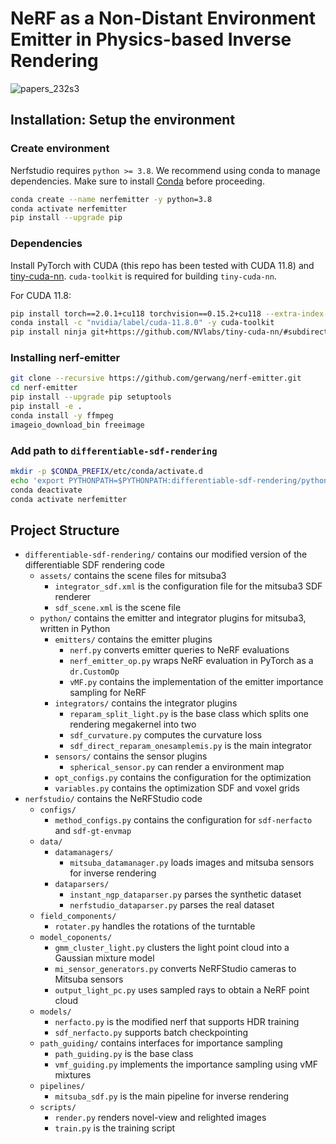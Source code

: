 # NeRF as a Non-Distant Environment Emitter in Physics-based Inverse Rendering

![papers_232s3](https://github.com/user-attachments/assets/596658f5-e7d9-4dc8-abb8-d166c3c6b2c5)

## Installation: Setup the environment

### Create environment

Nerfstudio requires `python >= 3.8`. We recommend using conda to manage dependencies. Make sure to install [Conda](https://docs.conda.io/en/latest/miniconda.html) before proceeding.

```bash
conda create --name nerfemitter -y python=3.8
conda activate nerfemitter
pip install --upgrade pip
```

### Dependencies

Install PyTorch with CUDA (this repo has been tested with CUDA 11.8) and [tiny-cuda-nn](https://github.com/NVlabs/tiny-cuda-nn).
`cuda-toolkit` is required for building `tiny-cuda-nn`.

For CUDA 11.8:

```bash
pip install torch==2.0.1+cu118 torchvision==0.15.2+cu118 --extra-index-url https://download.pytorch.org/whl/cu118
conda install -c "nvidia/label/cuda-11.8.0" -y cuda-toolkit
pip install ninja git+https://github.com/NVlabs/tiny-cuda-nn/#subdirectory=bindings/torch
```

### Installing nerf-emitter

```bash
git clone --recursive https://github.com/gerwang/nerf-emitter.git
cd nerf-emitter
pip install --upgrade pip setuptools
pip install -e .
conda install -y ffmpeg
imageio_download_bin freeimage
```

### Add path to `differentiable-sdf-rendering`

```bash
mkdir -p $CONDA_PREFIX/etc/conda/activate.d
echo 'export PYTHONPATH=$PYTHONPATH:differentiable-sdf-rendering/python' > $CONDA_PREFIX/etc/conda/activate.d/setsdfpath.sh
conda deactivate
conda activate nerfemitter
```

## Project Structure

- `differentiable-sdf-rendering/` contains our modified version of the differentiable SDF rendering code
  - `assets/` contains the scene files for mitsuba3
    - `integrator_sdf.xml` is the configuration file for the mitsuba3 SDF renderer
    - `sdf_scene.xml` is the scene file
  - `python/` contains the emitter and integrator plugins for mitsuba3, written in Python
    - `emitters/` contains the emitter plugins
      - `nerf.py` converts emitter queries to NeRF evaluations
      - `nerf_emitter_op.py` wraps NeRF evaluation in PyTorch as a `dr.CustomOp`
      - `vMF.py` contains the implementation of the emitter importance sampling for NeRF
    - `integrators/` contains the integrator plugins
      - `reparam_split_light.py` is the base class which splits one rendering megakernel into two
      - `sdf_curvature.py` computes the curvature loss
      - `sdf_direct_reparam_onesamplemis.py` is the main integrator
    - `sensors/` contains the sensor plugins
      - `spherical_sensor.py` can render a environment map
    - `opt_configs.py` contains the configuration for the optimization
    - `variables.py` contains the optimization SDF and voxel grids
- `nerfstudio/` contains the NeRFStudio code
  - `configs/`
    - `method_configs.py` contains the configuration for `sdf-nerfacto` and `sdf-gt-envmap`
  - `data/`
    - `datamanagers/`
      - `mitsuba_datamanager.py` loads images and mitsuba sensors for inverse rendering
    - `dataparsers/`
      - `instant_ngp_dataparser.py` parses the synthetic dataset
      - `nerfstudio_dataparser.py` parses the real dataset
  - `field_components/`
    - `rotater.py` handles the rotations of the turntable
  - `model_coponents/`
    - `gmm_cluster_light.py` clusters the light point cloud into a Gaussian mixture model
    - `mi_sensor_generators.py` converts NeRFStudio cameras to Mitsuba sensors
    - `output_light_pc.py` uses sampled rays to obtain a NeRF point cloud
  - `models/`
    - `nerfacto.py` is the modified nerf that supports HDR training
    - `sdf_nerfacto.py` supports batch checkpointing
  - `path_guiding/` contains interfaces for importance sampling
    - `path_guiding.py` is the base class
    - `vmf_guiding.py` implements the importance sampling using vMF mixtures
  - `pipelines/`
    - `mitsuba_sdf.py` is the main pipeline for inverse rendering
  - `scripts/`
    - `render.py` renders novel-view and relighted images
    - `train.py` is the training script
